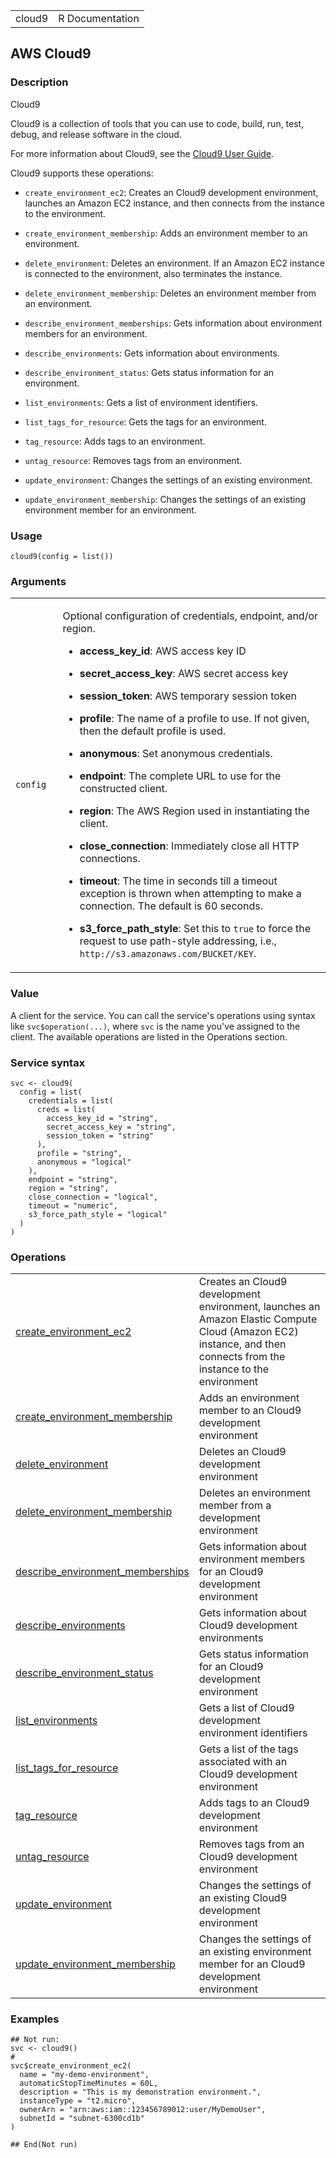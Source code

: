 <table style="width: 100%;">
<tbody>
<tr class="odd">
<td>cloud9</td>
<td style="text-align: right;">R Documentation</td>
</tr>
</tbody>
</table>

## AWS Cloud9

### Description

Cloud9

Cloud9 is a collection of tools that you can use to code, build, run,
test, debug, and release software in the cloud.

For more information about Cloud9, see the [Cloud9 User
Guide](https://docs.aws.amazon.com/cloud9/latest/user-guide/).

Cloud9 supports these operations:

-   `create_environment_ec2`: Creates an Cloud9 development environment,
    launches an Amazon EC2 instance, and then connects from the instance
    to the environment.

-   `create_environment_membership`: Adds an environment member to an
    environment.

-   `delete_environment`: Deletes an environment. If an Amazon EC2
    instance is connected to the environment, also terminates the
    instance.

-   `delete_environment_membership`: Deletes an environment member from
    an environment.

-   `describe_environment_memberships`: Gets information about
    environment members for an environment.

-   `describe_environments`: Gets information about environments.

-   `describe_environment_status`: Gets status information for an
    environment.

-   `list_environments`: Gets a list of environment identifiers.

-   `list_tags_for_resource`: Gets the tags for an environment.

-   `tag_resource`: Adds tags to an environment.

-   `untag_resource`: Removes tags from an environment.

-   `update_environment`: Changes the settings of an existing
    environment.

-   `update_environment_membership`: Changes the settings of an existing
    environment member for an environment.

### Usage

    cloud9(config = list())

### Arguments

<table>
<colgroup>
<col style="width: 15%" />
<col style="width: 85%" />
</colgroup>
<tbody>
<tr class="odd">
<td><code id="cloud9_:_config">config</code></td>
<td><p>Optional configuration of credentials, endpoint, and/or
region.</p>
<ul>
<li><p><strong>access_key_id</strong>: AWS access key ID</p></li>
<li><p><strong>secret_access_key</strong>: AWS secret access
key</p></li>
<li><p><strong>session_token</strong>: AWS temporary session
token</p></li>
<li><p><strong>profile</strong>: The name of a profile to use. If not
given, then the default profile is used.</p></li>
<li><p><strong>anonymous</strong>: Set anonymous credentials.</p></li>
<li><p><strong>endpoint</strong>: The complete URL to use for the
constructed client.</p></li>
<li><p><strong>region</strong>: The AWS Region used in instantiating the
client.</p></li>
<li><p><strong>close_connection</strong>: Immediately close all HTTP
connections.</p></li>
<li><p><strong>timeout</strong>: The time in seconds till a timeout
exception is thrown when attempting to make a connection. The default is
60 seconds.</p></li>
<li><p><strong>s3_force_path_style</strong>: Set this to
<code>true</code> to force the request to use path-style addressing,
i.e., <code
style="white-space: pre;">⁠http://s3.amazonaws.com/BUCKET/KEY⁠</code>.</p></li>
</ul></td>
</tr>
</tbody>
</table>

### Value

A client for the service. You can call the service's operations using
syntax like `svc$operation(...)`, where `svc` is the name you've
assigned to the client. The available operations are listed in the
Operations section.

### Service syntax

    svc <- cloud9(
      config = list(
        credentials = list(
          creds = list(
            access_key_id = "string",
            secret_access_key = "string",
            session_token = "string"
          ),
          profile = "string",
          anonymous = "logical"
        ),
        endpoint = "string",
        region = "string",
        close_connection = "logical",
        timeout = "numeric",
        s3_force_path_style = "logical"
      )
    )

### Operations

<table>
<tbody>
<tr class="odd">
<td style="text-align: left;"><a href="../cloud9_create_environment_ec2/"> create_environment_ec2 </a></td>
<td style="text-align: left;">Creates an Cloud9 development environment,
launches an Amazon Elastic Compute Cloud (Amazon EC2) instance, and then
connects from the instance to the environment</td>
</tr>
<tr class="even">
<td style="text-align: left;"><a href="../cloud9_create_environment_membership/"> create_environment_membership </a></td>
<td style="text-align: left;">Adds an environment member to an Cloud9
development environment</td>
</tr>
<tr class="odd">
<td style="text-align: left;"><a href="../cloud9_delete_environment/"> delete_environment </a></td>
<td style="text-align: left;">Deletes an Cloud9 development
environment</td>
</tr>
<tr class="even">
<td style="text-align: left;"><a href="../cloud9_delete_environment_membership/"> delete_environment_membership </a></td>
<td style="text-align: left;">Deletes an environment member from a
development environment</td>
</tr>
<tr class="odd">
<td style="text-align: left;"><a href="../cloud9_describe_environment_memberships/"> describe_environment_memberships </a></td>
<td style="text-align: left;">Gets information about environment members
for an Cloud9 development environment</td>
</tr>
<tr class="even">
<td style="text-align: left;"><a href="../cloud9_describe_environments/"> describe_environments </a></td>
<td style="text-align: left;">Gets information about Cloud9 development
environments</td>
</tr>
<tr class="odd">
<td style="text-align: left;"><a href="../cloud9_describe_environment_status/"> describe_environment_status </a></td>
<td style="text-align: left;">Gets status information for an Cloud9
development environment</td>
</tr>
<tr class="even">
<td style="text-align: left;"><a href="../cloud9_list_environments/"> list_environments </a></td>
<td style="text-align: left;">Gets a list of Cloud9 development
environment identifiers</td>
</tr>
<tr class="odd">
<td style="text-align: left;"><a href="../cloud9_list_tags_for_resource/"> list_tags_for_resource </a></td>
<td style="text-align: left;">Gets a list of the tags associated with an
Cloud9 development environment</td>
</tr>
<tr class="even">
<td style="text-align: left;"><a href="../cloud9_tag_resource/"> tag_resource </a></td>
<td style="text-align: left;">Adds tags to an Cloud9 development
environment</td>
</tr>
<tr class="odd">
<td style="text-align: left;"><a href="../cloud9_untag_resource/"> untag_resource </a></td>
<td style="text-align: left;">Removes tags from an Cloud9 development
environment</td>
</tr>
<tr class="even">
<td style="text-align: left;"><a href="../cloud9_update_environment/"> update_environment </a></td>
<td style="text-align: left;">Changes the settings of an existing Cloud9
development environment</td>
</tr>
<tr class="odd">
<td style="text-align: left;"><a href="../cloud9_update_environment_membership/"> update_environment_membership </a></td>
<td style="text-align: left;">Changes the settings of an existing
environment member for an Cloud9 development environment</td>
</tr>
</tbody>
</table>

### Examples

    ## Not run: 
    svc <- cloud9()
    # 
    svc$create_environment_ec2(
      name = "my-demo-environment",
      automaticStopTimeMinutes = 60L,
      description = "This is my demonstration environment.",
      instanceType = "t2.micro",
      ownerArn = "arn:aws:iam::123456789012:user/MyDemoUser",
      subnetId = "subnet-6300cd1b"
    )

    ## End(Not run)
